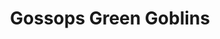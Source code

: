 ---
templateKey: team
title: Gossops Green Goblins
logoImage: /img/team-logos/gossops-green-goblins.PNG
slug: gossops-green-goblins
conference: West
homeGround: Gossops Green PF
---